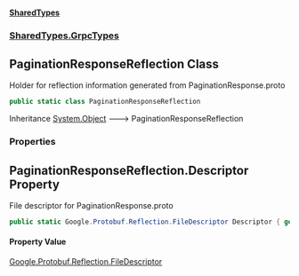 #### [SharedTypes](index.md 'index')
### [SharedTypes.GrpcTypes](SharedTypes.GrpcTypes.md 'SharedTypes.GrpcTypes')

## PaginationResponseReflection Class

Holder for reflection information generated from PaginationResponse.proto

```csharp
public static class PaginationResponseReflection
```

Inheritance [System.Object](https://docs.microsoft.com/en-us/dotnet/api/System.Object 'System.Object') &#129106; PaginationResponseReflection
### Properties

<a name='SharedTypes.GrpcTypes.PaginationResponseReflection.Descriptor'></a>

## PaginationResponseReflection.Descriptor Property

File descriptor for PaginationResponse.proto

```csharp
public static Google.Protobuf.Reflection.FileDescriptor Descriptor { get; }
```

#### Property Value
[Google.Protobuf.Reflection.FileDescriptor](https://docs.microsoft.com/en-us/dotnet/api/Google.Protobuf.Reflection.FileDescriptor 'Google.Protobuf.Reflection.FileDescriptor')